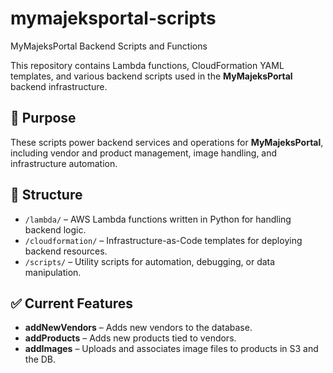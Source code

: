 # mymajeksportal-scripts
MyMajeksPortal Backend Scripts and Functions

This repository contains Lambda functions, CloudFormation YAML templates, and various backend scripts used in the **MyMajeksPortal** backend infrastructure.

## 🔧 Purpose

These scripts power backend services and operations for **MyMajeksPortal**, including vendor and product management, image handling, and infrastructure automation.

## 📁 Structure

- `/lambda/` – AWS Lambda functions written in Python for handling backend logic.
- `/cloudformation/` – Infrastructure-as-Code templates for deploying backend resources.
- `/scripts/` – Utility scripts for automation, debugging, or data manipulation.

## ✅ Current Features

- **addNewVendors** – Adds new vendors to the database.
- **addProducts** – Adds new products tied to vendors.
- **addImages** – Uploads and associates image files to products in S3 and the DB.